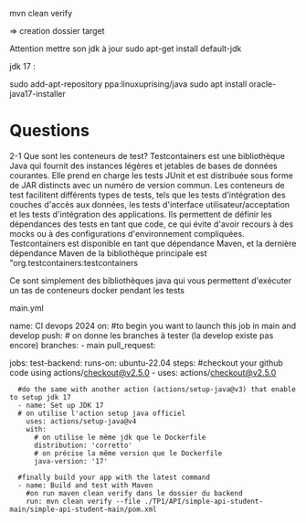 mvn clean verify

=> creation dossier target 

Attention mettre son jdk à jour 
 sudo apt-get install default-jdk

 jdk 17 : 

 sudo add-apt-repository ppa:linuxuprising/java
  sudo apt install oracle-java17-installer
# Questions

2-1 Que sont les conteneurs de test?
  Testcontainers est une bibliothèque Java qui fournit des instances légères et jetables de bases de données courantes. Elle prend en charge les tests JUnit et est distribuée sous forme de JAR distincts avec un numéro de version commun. 
  Les conteneurs de test facilitent différents types de tests, tels que les tests d'intégration des couches d'accès aux données, les tests d'interface utilisateur/acceptation et les tests d'intégration des applications. Ils permettent de définir les dépendances des tests en tant que code, ce qui évite d'avoir recours à des mocks ou à des configurations d'environnement compliquées. Testcontainers est disponible en tant que dépendance Maven, et la dernière dépendance Maven de la bibliothèque principale est "org.testcontainers:testcontainers

  Ce sont simplement des bibliothèques java qui vous permettent d'exécuter un tas de conteneurs docker pendant les tests

main.yml

name: CI devops 2024
on:
  #to begin you want to launch this job in main and develop
  push:
    # on donne les branches à tester (la develop existe pas encore)
    branches:
      - main
  pull_request:

jobs:
  test-backend:
    runs-on: ubuntu-22.04
    steps:
      #checkout your github code using actions/checkout@v2.5.0
      - uses: actions/checkout@v2.5.0

      #do the same with another action (actions/setup-java@v3) that enable to setup jdk 17
      - name: Set up JDK 17
      # on utilise l'action setup java officiel
        uses: actions/setup-java@v4
        with:
          # on utilise le même jdk que le Dockerfile
          distribution: 'corretto'
          # on précise la même version que le Dockerfile
          java-version: '17'

      #finally build your app with the latest command
      - name: Build and test with Maven
        #on run maven clean verify dans le dossier du backend
        run: mvn clean verify --file ./TP1/API/simple-api-student-main/simple-api-student-main/pom.xml

        
